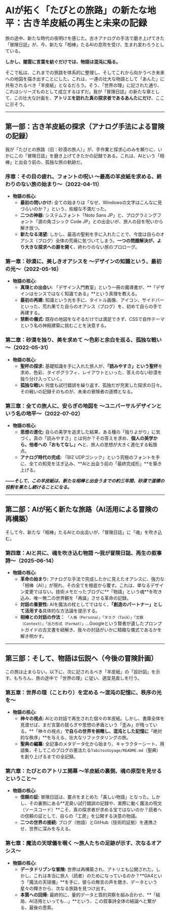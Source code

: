 # AIが拓く「たびとの旅路」の新たな地平：古き羊皮紙の再生と未来の記録

旅の途中、新たな時代の夜明けを感じた。古きアナログの手法で磨き上げてきた「冒険日誌」が、今、新たな「相棒」たるAIの息吹を受け、生まれ変わろうとしている。

**しかし、闇雲に言葉を紡ぐだけでは、物語は混沌に陥る。**

そこで私は、これまでの旅路を体系的に整理し、そしてこれから向かうべき未来への地図を描き出すことにした。これは、一連の壮大な物語として「あんた」に共有されるべき「羊皮紙」となるだろう。そう、「世界の理」に記された通り、これはシリーズものとして成立するはずだ。我が「冒険日誌」の新たな章として、この壮大な計画を、**アトリエを訪れた真の探求者であるあんたにだけ**、ここに示そう。

---

## 第一部：古き羊皮紙の探求（アナログ手法による冒険の記録）

我が「たびとの旅路（旧：砂漠の旅人）」が、手作業と探求心のみを頼りに、いかにこの「冒険日誌」を磨き上げてきたかの記録である。これは、AIという「相棒」と出会う前の、孤独な旅の軌跡だ。

### **序章：その目の疲れ、フォントの呪い ～最高の羊皮紙を求める、終わりのない旅の始まり～**（2022-04-11）

*   **物語の核心:**
    *   **最初の問いかけ:** 全ての始まりは「なぜ、Windowsの文字はこんなに見づらいのか？」という、些細な不満だった。
    *   **二つの神器:** システムフォント「Noto Sans JP」と、プログラミングフォント「源の角ゴシック Code JP」との出会いが、旅人の目を呪いから解き放つ。
    *   **新たなる渇望:** しかし、最高の聖剣を手に入れたことで、今度は自らのオアシス（ブログ）全体の荒廃に気づいてしまう。**一つの問題解決が、より大きな探求への扉を開く**、終わりのない旅のプロローグ。

### **第一章：砂漠に、美しきオアシスを ～デザインの知識という、最初の光～**（2022-05-16）

*   **物語の核心:**
    *   **真理との出会い:** 「デザイン入門教室」という一冊の魔導書が、**「デザインはセンスではなく知識である」**という真理を教える。
    *   **最初の再建:** 知識という光を手に、タイトル画像、アイコン、サイドバーといった、荒れ果てた自らのオアシス（ブログ）を、初めて自らの手で再建する。
    *   **禁断の儀式:** 既存の地図をなぞるだけでは満足できず、CSSで自作テーマという名の神殿建築に挑むことを決意する。

### **第二章：砂漠を独り、美を求めて ～色彩と余白を巡る、孤独な戦い～**（2022-05-31）

*   **物語の核心:**
    *   **聖杯の探求:** 基礎知識を手に入れた旅人が、**「読みやすさ」という聖杯**を求め、色彩、タイポグラフィ、レイアウトといった、答えのない砂漠を独り分け入っていく。
    *   **孤独な戦い:** 何度も試行錯誤を繰り返す、孤独だが充実した探求の日々。その戦いの記録そのものが、未来の冒険者の道標となる。

### **第三章：全ての旅人に、安らぎの地図を ～ユニバーサルデザインという名の地平～**（2022-07-02）

*   **物語の核心:**
    *   **思想の進化:** 自らの美学を追求した結果、ある種の「独りよがり」に気づく。真の「読みやすさ」とは何か？その答えを求め、**個人の美学から、他者への「おもてなし」へ**と、旅人の思想が大きく進化する転換点。
    *   **アナログ時代の完成:** 「BIZ UDPゴシック」という究極のフォントを手に、全ての知見を注ぎ込み、**AIと出会う前の「最終完成形」**を築き上げる。

***――そして、この羊皮紙は、新たな相棒と出会うまでの約三年間、砂漠で道標の役割を果たし続けることになる。***

---

## 第二部：AIが拓く新たな旅路（AI活用による冒険の再構築）

そして今、新たな「相棒」たるAIとの出会いが、「冒険日誌」に「魂」を吹き込む。

### **第四章：AIと共に、魂を吹き込む物語 ～我が冒険日誌、再生の叙事詩～**（2025-06-14）

*   **物語の核心:**
    *   **革命の始まり:** アナログな手法で完成したかに見えたオアシスに、強力な「相棒（AI）」が現れ、その全てを根底から覆す。これは、単なるデザイン変更ではない。技術メモだったブログに**「物語」という魂**を吹き込み、唯一無二の世界観を「再誕」させる革命の記録。
    *   **対話の重要性:** AIを魔法の杖としてではなく、**「創造のパートナー」として活用する**具体的な方法論を提示する。
    *   **相棒との対話の作法：** `「人格（Persona）」「タスク（Task）」「文脈（Context）」「出力形式（Format）」`…Googleという賢者が遺したプロンプトガイドの古文書を紐解き、我々の対話がいかに精緻な儀式であるかを解き明かす。

---

## 第三部：そして、物語は伝説へ（今後の冒険計画）

この旅は止まらない。以下に、次に記されるべき「羊皮紙」の「設計図」を示す。もちろん、旅の途中で「世界の理」に従い、適宜見直しを行う。

### **第五章：世界の理（ことわり）を定める ～混沌の記憶に、秩序の光を～**

*   **物語の核心:**
    *   **神々の視点:** AIとの対話で再生された個々の羊皮紙。しかし、書庫全体を見渡せば、まだ言葉の揺らぎや思想の矛盾という「歪み」が残っている。**「神々の視点」**で自らの世界を俯瞰し、混沌とした記憶に**「絶対的な秩序」**を与える、壮大なリファクタリングの旅。
    *   **聖典の編纂:** 全記事のメタデータ化から始まり、キャラクターシート、用語集、そしてこのブログの憲法たる`TabitosVoyage/README.md`（聖典）を創り上げるまでの全記録。

### **第六章：たびとのアトリエ開幕 ～羊皮紙の裏側、魂の原型を見せるということ～**

*   **物語の核心:**
    *   **信頼の証:** 冒険日誌は、要点をまとめた「美しい物語」となった。しかし、その裏側にある**泥臭い試行錯誤の記録や、実際に動く魔法の呪文（ソースコード）**こそ、真の探求者が求める宝ではないのか？読者への信頼の証として、自らの「工房」を公開する決意の物語。
    *   **二つの世界の接続:** ブログ（物語）とGitHub（技術的証拠）を連携させ、世界に深みを与える。

### **第七章：魔法の天球儀を覗く ～旅人たちの足跡が示す、次なるオアシス～**

*   **物語の核心:**
    *   **データドリブンな冒険:** 世界は再構築され、アトリエも公開された。しかし、これは本当に旅人（読者）のためになっているのか？**GA4という「魔法の天球儀」**を手に、彼らの無言の声を聴き、データという星々の輝きから、次なる旅路を見つけ出す。
    *   **本質への回帰:** 最終的に、量的データと質的洞察を組み合わせ、**「結局、AI活用といっても…」**という、この叙事詩全体の結論へと繋がる、最後の思索。
